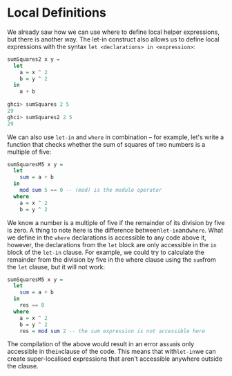 # Local Definitions

We already saw how we can use where to define local helper expressions, but there is another way. The let-in construct also allows us to define local expressions with the syntax `let <declarations> in <expression>`:

```haskell
sumSquares2 x y =
  let
    a = x ^ 2
    b = y ^ 2
  in
    a + b
    
ghci> sumSquares 2 5
29
ghci> sumSquares2 2 5
29
```

We can also use `let-in` and `where` in combination – for example, let's write a function that checks whether the sum of squares of two numbers is a multiple of five:

```haskell
sumSquaresM5 x y =
  let
    sum = a + b
  in
    mod sum 5 == 0 -- (mod) is the modulo operator 
  where
    a = x ^ 2
    b = y ^ 2
```

We know a number is a multiple of five if the remainder of its division by five is zero. A thing to note here is the difference between`let-in`and`where`. What we define in the `where` declarations is accessible to any code above it, however, the declarations from the `let` block are only accessible in the `in` block of the `let-in` clause. For example, we could try to calculate the remainder from the division by five in the where clause using the `sum`from the `let` clause, but it will not work:

```haskell
sumSquaresM5 x y =
  let
    sum = a + b
  in
    res == 0
  where
    a = x ^ 2
    b = y ^ 2
    res = mod sum 2 -- the sum expression is not accessible here
```

The compilation of the above would result in an error as`sum`is only accessible in the`in`clause of the code. This means that with`let-in`we can create super-localised expressions that aren't accessible anywhere outside the clause.

